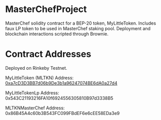 # MasterChefProject
MasterChef solidity contract for a BEP-20 token, MyLittleToken. Includes faux LP token to be used in MasterChef staking pool.  Deployment and blockchain interactions scripted through Brownie.

# Contract Addresses

Deployed on Rinkeby Testnet.

MyLittleToken (MLTKN) Address: [0xa7cD3D3BB7d06b9De3b1a96247074BE6dA0a27d4](https://ropsten.etherscan.io/address/0xa7cD3D3BB7d06b9De3b1a96247074BE6dA0a27d4)

MyLittleTokenLp Address: 0x543C21193216FA10f6924556305810B97d3338B5

MLTKNMasterChef Address: 0x86B45A4c60b3B543FC099FBdEF6e6cEE58EDa3e9
